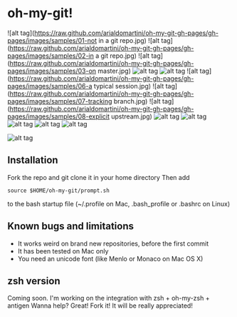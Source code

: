 oh-my-git!
=========


![alt tag](https://raw.github.com/arialdomartini/oh-my-git-gh-pages/gh-pages/images/samples/01-not in a git repo.jpg)
![alt tag](https://raw.github.com/arialdomartini/oh-my-git-gh-pages/gh-pages/images/samples/02-in a git repo.jpg)
![alt tag](https://raw.github.com/arialdomartini/oh-my-git-gh-pages/gh-pages/images/samples/03-on master.jpg)
![alt tag](https://raw.github.com/arialdomartini/oh-my-git-gh-pages/gh-pages/images/samples/04-untracked-add-commit.jpg)
![alt tag](https://raw.github.com/arialdomartini/oh-my-git-gh-pages/gh-pages/images/samples/05-rm.jpg)
![alt tag](https://raw.github.com/arialdomartini/oh-my-git-gh-pages/gh-pages/images/samples/06-a typical session.jpg)
![alt tag](https://raw.github.com/arialdomartini/oh-my-git-gh-pages/gh-pages/images/samples/07-tracking branch.jpg)
![alt tag](https://raw.github.com/arialdomartini/oh-my-git-gh-pages/gh-pages/images/samples/08-explicit upstream.jpg)
![alt tag](https://raw.github.com/arialdomartini/oh-my-git-gh-pages/gh-pages/images/samples/09-ahead.jpg)
![alt tag](https://raw.github.com/arialdomartini/oh-my-git-gh-pages/gh-pages/images/samples/10-behind.jpg)
![alt tag](https://raw.github.com/arialdomartini/oh-my-git-gh-pages/gh-pages/images/samples/11-diverge.jpg)
![alt tag](https://raw.github.com/arialdomartini/oh-my-git-gh-pages/gh-pages/images/samples/12-detached.jpg)
![alt tag](https://raw.github.com/arialdomartini/oh-my-git-gh-pages/gh-pages/images/samples/13-stash.jpg)


![alt tag](https://raw.github.com/arialdomartini/oh-my-git-gh-pages/gh-pages/images/shut-up.gif)

Installation
------------
Fork the repo and git clone it in your home directory
Then add

    source $HOME/oh-my-git/prompt.sh

to the bash startup file (~/.profile on Mac, .bash_profile or .bashrc on Linux)

Known bugs and limitations
--------------------------
* It works weird on brand new repositories, before the first commit
* It has been tested on Mac only
* You need an unicode font (like Menlo or Monaco on Mac OS X)

zsh version
-----------
Coming soon. I'm working on the integration with zsh + oh-my-zsh + antigen
Wanna help? Great! Fork it! It will be really appreciated!
